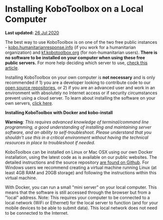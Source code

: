 # Installing KoboToolbox on a Local Computer
**Last updated:** <a href="https://github.com/kobotoolbox/docs/blob/414cd7c0b1c98c3a12358a22ed9bf5475f15eaa0/source/kobo_local_computer.md" class="reference">26 Jul 2020</a>

The best way to use KoboToolbox is on one of the two free public instances - [kobo.humanitarianresponse.info](https://kobo.humanitarianresponse.info/) (if you work for a humanitarian organization) and [kf.kobotoolbox.org](https://kf.kobotoolbox.org/) (for non-humanitarian users). **There is no software to be installed on your computer when using these free public servers.** For more help deciding which server to use, [check this article](server.md).

Installing KoboToolbox on your own computer is **not necessary** and is only recommended if 1) you are a developer looking to contribute code to our [open source repositories](https://github.com/kobotoolbox), or 2) if you are an advanced user and work in an environment with absolutely no Internet access or if security circumstances prevent using a cloud server. To learn about installing the software on your own servers, [click here](kobo_your_servers.md).

**Installing KoboToolbox with Docker and kobo-install**

**Warning**: _This requires advanced knowledge of terminal/command line programming, a good understanding of installing and maintaining server software, and an ability to self-troubleshoot. Please understand that you shouldn't use this in a critical environment without having the technical resources in place to troubleshoot if needed._

KoboToolbox can be installed on Linux or Mac OSX using our own Docker installation, using the latest code as is available on our public websites. The detailed instructions and the source repository [are found on Github](https://github.com/kobotoolbox/kobo-install). For Windows users we recommend creating a virtual machine running Linux (at least 4GB RAM and 20GB storage) and following the instructions within this virtual machine.
 
With Docker, you can run a small "mini server" on your local computer. This means that the software is still accessed through the browser but from a "local" address. Note: This requires your computer to be connected to a local network (WiFi or Ethernet) for the local server to function (and for your mobile devices to be able to submit data). This local network does not need to be connected to the Internet.
